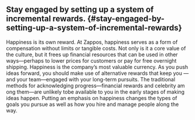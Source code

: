 ## Stay engaged by setting up a system of incremental rewards. {#stay-engaged-by-setting-up-a-system-of-incremental-rewards}

Happiness is its own reward. At Zappos, happiness serves as a form of compensation without limits or tangible costs. Not only is it a core value of the culture, but it frees up financial resources that can be used in other ways—perhaps to lower prices for customers or pay for free overnight shipping. Happiness is the company’s most valuable currency. As you push ideas forward, you should make use of alternative rewards that keep you —and your team—engaged with your long-term pursuits. The traditional methods for acknowledging progress—financial rewards and celebrity am ong them—are unlikely tobe available to you in the early stages of making ideas happen. Putting an emphasis on happiness changes the types of goals you pursue as well as how you hire and manage people along the way.